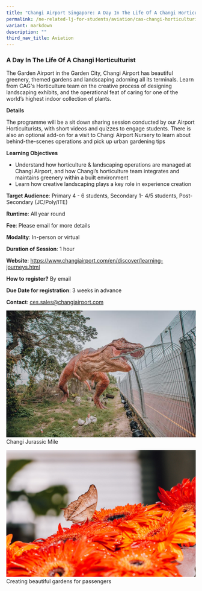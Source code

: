 ```yaml
---
title: "Changi Airport Singapore: A Day In The Life Of A Changi Horticulturist"
permalink: /ne-related-lj-for-students/aviation/cas-changi-horticulturist/
variant: markdown
description: ""
third_nav_title: Aviation
---
```

### A Day In The Life Of A Changi Horticulturist

The Garden Airport in the Garden City, Changi Airport has beautiful greenery, themed gardens and landscaping adorning all its terminals. Learn from CAG's Horticulture team on the creative process of designing landscaping exhibits, and the operational feat of caring for one of the world’s highest indoor collection of plants.

**Details**

The programme will be a sit down sharing session conducted by our Airport Horticulturists, with short videos and quizzes to engage students. 
There is also an optional add-on for a visit to Changi Airport Nursery to learn about behind-the-scenes operations and pick up urban gardening tips

**Learning Objectives**

* Understand how horticulture & landscaping operations are managed at Changi Airport, and how Changi’s horticulture team integrates and maintains greenery within a built environment
* Learn how creative landscaping plays a key role in experience creation

**Target Audience**: Primary 4 - 6 students, Secondary 1- 4/5 students, Post-Secondary (JC/Poly/ITE)

**Runtime**: All year round

**Fee**: Please email for more details

**Modality**: In-person or virtual

**Duration of Session**: 1 hour

**Website**: https://www.changiairport.com/en/discover/learning-journeys.html

**How to register?** By email

**Due Date for registration**: 3 weeks in advance

**Contact**: ces.sales@changiairport.com

![](/images/4__A_Day_in_the_Life_of_a_Changi_Horticulturist_1_.jpg)   Changi Jurassic Mile

![](/images/4__A_Day_in_the_Life_of_a_Changi_Horticulturist_2.jpg)   Creating beautiful gardens for passengers